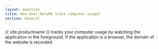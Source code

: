 ```yaml
---
layout: question
title: How does MetaMe track computer usage?
section: General
---
```


{{ site.productname }} tracks your computer usage by watching the application in the foreground. If the application is a browser, the domain of the website is recorded. 